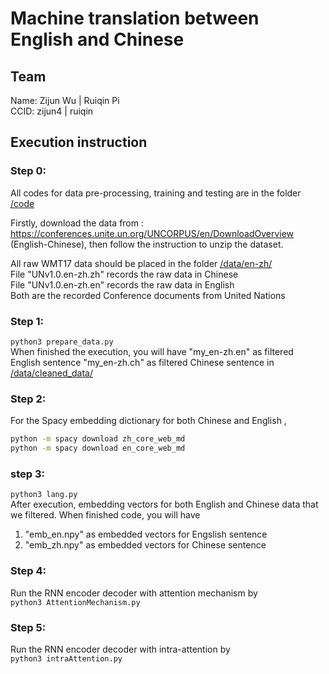 # Machine translation between English and Chinese

## Team
Name:   Zijun Wu    |   Ruiqin Pi  
CCID:   zijun4      |    ruiqin

## Execution instruction
### Step 0:
All codes for data pre-processing, training and testing are in the folder [/code](/code)

Firstly, download the data from : https://conferences.unite.un.org/UNCORPUS/en/DownloadOverview (English-Chinese), then follow the instruction to unzip the dataset.

All raw WMT17 data should be placed in the folder [/data/en-zh/](/data/en-zh/)  
File "UNv1.0.en-zh.zh" records the raw data in Chinese  
File "UNv1.0.en-zh.en" records the raw data in English  
Both are the recorded Conference documents from United Nations  

### Step 1:
```python3 prepare_data.py```  
When finished the execution, you will have "my_en-zh.en" as filtered English sentence "my_en-zh.ch" as filtered Chinese sentence in [/data/cleaned_data/](/data/cleaned_data/)

### Step 2:
For the Spacy embedding dictionary for both Chinese and English ,
```bash
python -m spacy download zh_core_web_md
python -m spacy download en_core_web_md
```

### step 3:
```python3 lang.py```  
After execution, embedding vectors for both English and Chinese data that we filtered. When finished code, you will have
1. "emb_en.npy" as embedded vectors for Engslish sentence
2. "emb_zh.npy" as embedded vectors for Chinese sentence

### Step 4:
Run the RNN encoder decoder with attention mechanism by  
```python3 AttentionMechanism.py```

### Step 5:
Run the RNN encoder decoder with intra-attention by  
```python3 intraAttention.py```